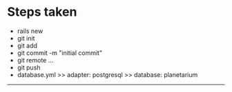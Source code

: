 # Steps taken

- rails new
- git init
- git add
- git commit -m "initial commit"
- git remote ...
- git push
- database.yml >> adapter: postgresql >> database: planetarium

**************
